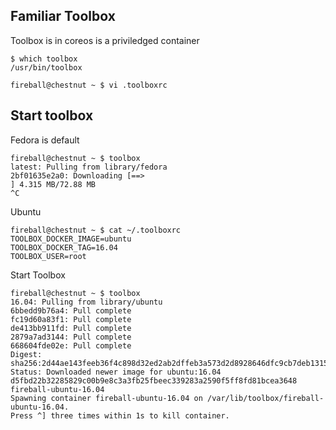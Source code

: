 ## Familiar Toolbox
Toolbox is in coreos is a priviledged container
```
$ which toolbox
/usr/bin/toolbox
```

```
fireball@chestnut ~ $ vi .toolboxrc
```

## Start toolbox
Fedora is default
```
fireball@chestnut ~ $ toolbox
latest: Pulling from library/fedora
2bf01635e2a0: Downloading [==>                                                ] 4.315 MB/72.88 MB
^C
```

Ubuntu 
```
fireball@chestnut ~ $ cat ~/.toolboxrc
TOOLBOX_DOCKER_IMAGE=ubuntu
TOOLBOX_DOCKER_TAG=16.04
TOOLBOX_USER=root
```

Start Toolbox

```
fireball@chestnut ~ $ toolbox
16.04: Pulling from library/ubuntu
6bbedd9b76a4: Pull complete
fc19d60a83f1: Pull complete
de413bb911fd: Pull complete
2879a7ad3144: Pull complete
668604fde02e: Pull complete
Digest: sha256:2d44ae143feeb36f4c898d32ed2ab2dffeb3a573d2d8928646dfc9cb7deb1315
Status: Downloaded newer image for ubuntu:16.04
d5fbd22b32285829c00b9e8c3a3fb25fbeec339283a2590f5ff8fd81bcea3648
fireball-ubuntu-16.04
Spawning container fireball-ubuntu-16.04 on /var/lib/toolbox/fireball-ubuntu-16.04.
Press ^] three times within 1s to kill container.
```
